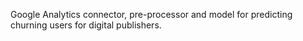 Google Analytics connector, pre-processor and model for predicting churning users for digital publishers.
